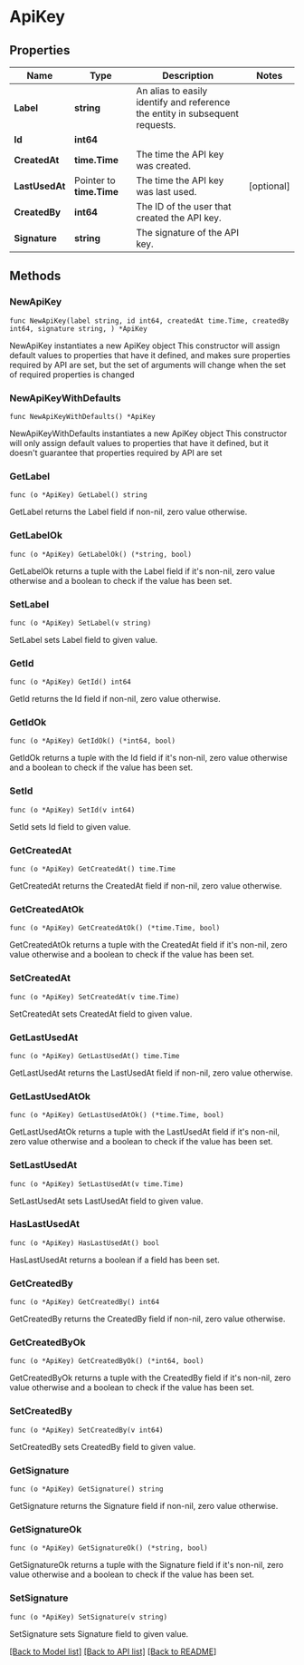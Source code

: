 # ApiKey

## Properties

Name | Type | Description | Notes
------------ | ------------- | ------------- | -------------
**Label** | **string** | An alias to easily identify and reference the entity in subsequent requests. | 
**Id** | **int64** |  | 
**CreatedAt** | **time.Time** | The time the API key was created. | 
**LastUsedAt** | Pointer to **time.Time** | The time the API key was last used. | [optional] 
**CreatedBy** | **int64** | The ID of the user that created the API key. | 
**Signature** | **string** | The signature of the API key. | 

## Methods

### NewApiKey

`func NewApiKey(label string, id int64, createdAt time.Time, createdBy int64, signature string, ) *ApiKey`

NewApiKey instantiates a new ApiKey object
This constructor will assign default values to properties that have it defined,
and makes sure properties required by API are set, but the set of arguments
will change when the set of required properties is changed

### NewApiKeyWithDefaults

`func NewApiKeyWithDefaults() *ApiKey`

NewApiKeyWithDefaults instantiates a new ApiKey object
This constructor will only assign default values to properties that have it defined,
but it doesn't guarantee that properties required by API are set

### GetLabel

`func (o *ApiKey) GetLabel() string`

GetLabel returns the Label field if non-nil, zero value otherwise.

### GetLabelOk

`func (o *ApiKey) GetLabelOk() (*string, bool)`

GetLabelOk returns a tuple with the Label field if it's non-nil, zero value otherwise
and a boolean to check if the value has been set.

### SetLabel

`func (o *ApiKey) SetLabel(v string)`

SetLabel sets Label field to given value.


### GetId

`func (o *ApiKey) GetId() int64`

GetId returns the Id field if non-nil, zero value otherwise.

### GetIdOk

`func (o *ApiKey) GetIdOk() (*int64, bool)`

GetIdOk returns a tuple with the Id field if it's non-nil, zero value otherwise
and a boolean to check if the value has been set.

### SetId

`func (o *ApiKey) SetId(v int64)`

SetId sets Id field to given value.


### GetCreatedAt

`func (o *ApiKey) GetCreatedAt() time.Time`

GetCreatedAt returns the CreatedAt field if non-nil, zero value otherwise.

### GetCreatedAtOk

`func (o *ApiKey) GetCreatedAtOk() (*time.Time, bool)`

GetCreatedAtOk returns a tuple with the CreatedAt field if it's non-nil, zero value otherwise
and a boolean to check if the value has been set.

### SetCreatedAt

`func (o *ApiKey) SetCreatedAt(v time.Time)`

SetCreatedAt sets CreatedAt field to given value.


### GetLastUsedAt

`func (o *ApiKey) GetLastUsedAt() time.Time`

GetLastUsedAt returns the LastUsedAt field if non-nil, zero value otherwise.

### GetLastUsedAtOk

`func (o *ApiKey) GetLastUsedAtOk() (*time.Time, bool)`

GetLastUsedAtOk returns a tuple with the LastUsedAt field if it's non-nil, zero value otherwise
and a boolean to check if the value has been set.

### SetLastUsedAt

`func (o *ApiKey) SetLastUsedAt(v time.Time)`

SetLastUsedAt sets LastUsedAt field to given value.

### HasLastUsedAt

`func (o *ApiKey) HasLastUsedAt() bool`

HasLastUsedAt returns a boolean if a field has been set.

### GetCreatedBy

`func (o *ApiKey) GetCreatedBy() int64`

GetCreatedBy returns the CreatedBy field if non-nil, zero value otherwise.

### GetCreatedByOk

`func (o *ApiKey) GetCreatedByOk() (*int64, bool)`

GetCreatedByOk returns a tuple with the CreatedBy field if it's non-nil, zero value otherwise
and a boolean to check if the value has been set.

### SetCreatedBy

`func (o *ApiKey) SetCreatedBy(v int64)`

SetCreatedBy sets CreatedBy field to given value.


### GetSignature

`func (o *ApiKey) GetSignature() string`

GetSignature returns the Signature field if non-nil, zero value otherwise.

### GetSignatureOk

`func (o *ApiKey) GetSignatureOk() (*string, bool)`

GetSignatureOk returns a tuple with the Signature field if it's non-nil, zero value otherwise
and a boolean to check if the value has been set.

### SetSignature

`func (o *ApiKey) SetSignature(v string)`

SetSignature sets Signature field to given value.



[[Back to Model list]](../README.md#documentation-for-models) [[Back to API list]](../README.md#documentation-for-api-endpoints) [[Back to README]](../README.md)


